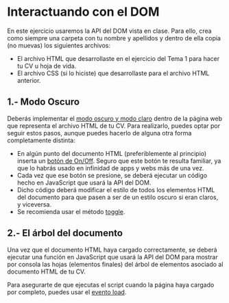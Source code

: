 # Interactuando con el DOM

En este ejercicio usaremos la API del DOM vista en clase.
Para ello, crea como siempre una carpeta con tu nombre y apellidos y dentro de ella copia (no muevas) los siguientes archivos:
 - El archivo HTML que desarrollaste en el ejercicio del Tema 1 para hacer tu CV u hoja de vida.
 - El archivo CSS (si lo hiciste) que desarrollaste para el archivo HTML anterior.

## 1.- Modo Oscuro

Deberás implementar el [modo oscuro y modo claro](https://www.ailonwebs.com/es/blog/diseno-paginas-web/modo-oscuro-y-modo-claro/index.php#:~:text=El%20modo%20oscuro%20o%20tema,texto%20oscuro%20y%20fondo%20claro.) dentro de la página web que representa el archivo HTML de tu CV.
Para realizarlo, puedes optar por seguir estos pasos, aunque puedes hacerlo de alguna otra forma completamente distinta:
 - En algún punto del documento HTML (preferiblemente al principio) inserta un [botón de On/Off](https://www.w3schools.com/howto/howto_css_switch.asp). Seguro que este botón te resulta familiar, ya que lo habrás usado en infinidad de apps y webs más de una vez.
 - Cada vez que ese botón se presione, se deberá ejecutar un código hecho en JavaScript que usará la API del DOM.
 - Dicho código deberá modificar el estilo de todos los elementos HTML del documento para que pasen a ser de un estilo oscuro si eran claros, y viceversa.
 - Se recomienda usar el método [toggle](https://developer.mozilla.org/en-US/docs/Web/API/DOMTokenList/toggle).

## 2.- El árbol del documento

Una vez que el documento HTML haya cargado correctamente, se deberá ejecutar una función en JavaScript que usará la API del DOM para mostrar por consola las hojas (elementos finales) del árbol de elementos asociado al documento HTML de tu CV.

Para asegurarte de que ejecutas el script cuando la página haya cargado por completo, puedes usar el [evento load](https://developer.mozilla.org/es/docs/Web/API/Window/load_event).
